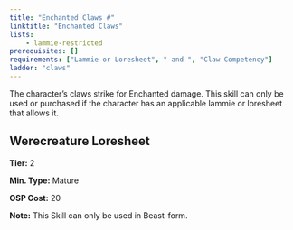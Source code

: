 ```yaml
---
title: "Enchanted Claws #"
linktitle: "Enchanted Claws"
lists:
    - lammie-restricted
prerequisites: []
requirements: ["Lammie or Loresheet", " and ", "Claw Competency"]
ladder: "claws"
---
```

The character’s claws strike for Enchanted damage. This skill can only be used or purchased if the character has an applicable lammie or loresheet that allows it.


## Werecreature Loresheet

**Tier:** 2

**Min. Type:** Mature

**OSP Cost:** 20

**Note:** This Skill can only be used in Beast-form.